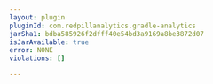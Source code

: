 ```yaml
---
layout: plugin
pluginId: com.redpillanalytics.gradle-analytics
jarSha1: bdba585926f2dfff40e54bd3a9169a8be3872d07
isJarAvailable: true
error: NONE
violations: []

---
```


